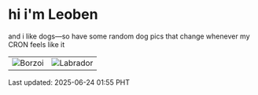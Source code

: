 # hi i'm Leoben

and i like dogs—so have some random dog pics that change whenever my CRON feels like it

|  |  |
|--------|----------|
| ![Borzoi](https://random-dog-vercel.vercel.app/api/random-borzoi?v=1750701334) | ![Labrador](https://random-dog-vercel.vercel.app/api/random-labrador?v=1750701334) |

Last updated: 2025-06-24 01:55 PHT

